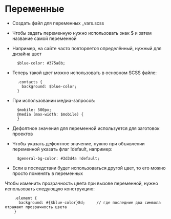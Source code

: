 # Переменные

- Создать файл для переменных _vars.scss
- Чтобы задать переменную нужно использовать знак $ и затем название самой переменной
- Например, на сайте часто повторяется определённый, нужный для дизайна цвет

        $blue-color: #375a8b;

- Теперь такой цвет можно использовать в основном SCSS файле:

        .contacts {
          background: $blue-color;
        }

- При использовании медиа-запросов:

        $mobile: 500px;
        @media (max-width: $mobile) {
        }

- Дефолтное значения для переменной используется для заготовок проектов
- Чтобы указать дефолтное значение, нужно при объявлении переменной указать флаг !default, например:

        $general-bg-color: #3d3d4a !default;

- Если в последствии будет использоваться другой цвет, то его можно просто поменять в переменных

Чтобы изменить прозрачность цвета при вызове переменной, нужно использовать следующую конструкцию:

        .element {
          background: #{$blue-color}8d;		// где последние два символа отражают прозрачность цвета
        }